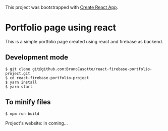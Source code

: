 This project was bootstrapped with [Create React App](https://github.com/facebookincubator/create-react-app).
# Portfolio page using react
This is a simple portfolio page created using react and firebase as backend.

## Development mode
```
$ git clone git@github.com:BrunoCasotto/react-firebase-portfolio-project.git
$ cd react-firebase-portfolio-project
$ yarn install
$ yarn start
```
## To minify files
```
$ npm run build
```
Project's website: in coming...
